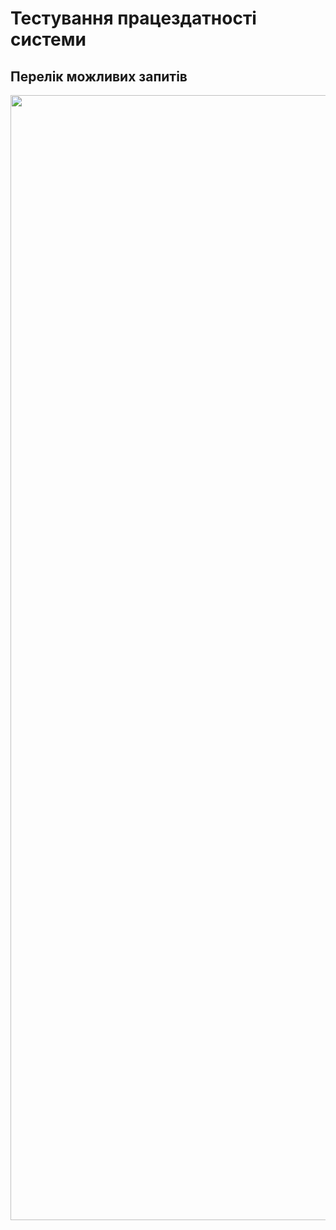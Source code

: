 # Тестування працездатності системи

## Перелік можливих запитів

<div align="center">

<img src="[https://raw.githubusercontent.com/mari2-code/db_labs_io-34/refs/heads/main/assets/Lab%206/PossibleRequests.png](https://github.com/darwin2802/db_labs_io-34/blob/9dbcd1ff313d98f9f0c9f2b0cc50a797606c6bc4/assets/lab6/127.0.0.1_8000_docs.png)" width="1800" />

</div>
